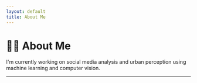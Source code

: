 ```yaml
---
layout: default
title: About Me
---
```


# 🙋‍♂️ About Me

I'm currently working on social media analysis and urban perception using machine learning and computer vision.


-----
